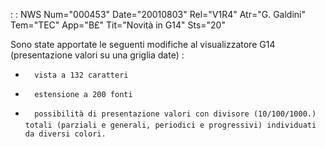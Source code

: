  :  : NWS Num="000453" Date="20010803" Rel="V1R4" Atr="G. Galdini" Tem="TEC" App="B£" Tit="Novità in G14" Sts="20"

Sono state apportate le seguenti modifiche al visualizzatore G14 (presentazione valori su una griglia date) : 
   -       vista a 132 caratteri
   -       estensione a 200 fonti
   -       possibilità di presentazione valori con divisore (10/100/1000.) totali (parziali e generali, periodici e progressivi) individuati da diversi colori.


